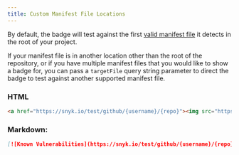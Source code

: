 ```yaml
---
title: Custom Manifest File Locations
---
```

By default, the badge will test against the first [valid manifest file](https://support.snyk.io/getting-started/languages-support) it detects in the root of your project.

If your manifest file is in another location other than the root of the repository, or if you have multiple manifest files that you would like to show a badge for, you can pass a `targetFile` query string parameter to direct the badge to test against another supported manifest file.

### HTML

```html
<a href="https://snyk.io/test/github/{username}/{repo}"><img src="https://snyk.io/test/github/{username}/{repo}/badge.svg?targetFile={path-to-target-file}" alt="Known Vulnerabilities" data-canonical-src="https://snyk.io/test/github/{username}/{repo}" style="max-width:100%;"/></a>
```

### Markdown:

```md
[![Known Vulnerabilities](https://snyk.io/test/github/{username}/{repo}/badge.svg)?targetFile={path-to-target-file}](https://snyk.io/test/github/{username}/{repo})
```
